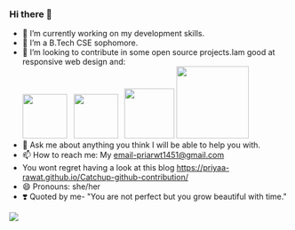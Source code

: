 ### Hi there 👋


- 🔭 I’m currently working on my development skills.
- 🌱 I’m a B.Tech CSE sophomore.
- 👯 I’m looking to contribute in some open source projects.Iam good at responsive web design and:<br><img src="https://cdn3.iconfinder.com/data/icons/logos-and-brands-adobe/512/267_Python-512.png" width="80" length="80" /> &nbsp;  <img src="https://upload.wikimedia.org/wikipedia/commons/thumb/1/18/ISO_C%2B%2B_Logo.svg/1822px-ISO_C%2B%2B_Logo.svg.png" width="80" length="80" /> &nbsp;  <img src="https://cdn.icon-icons.com/icons2/2415/PNG/512/c_original_logo_icon_146611.png" width="90" length="90" /> <img src="https://nyesteventuretech.com/images/django-development.png" width="130" length="130" /><br>
- 💬 Ask me about anything you think I will be able to help you with.
- 📫 How to reach me: My email-priarwt1451@gmail.com
- You wont regret having a look at this blog  https://priyaa-rawat.github.io/Catchup-github-contribution/ 
- 😄 Pronouns: she/her
- ❣️ Quoted by me-    "You are not perfect but you grow beautiful with time."
<img src="https://thumbs.gfycat.com/DecimalInfiniteKiskadee-size_restricted.gif" />

